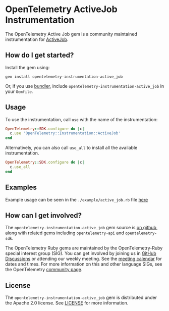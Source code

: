 # OpenTelemetry ActiveJob Instrumentation

The OpenTelemetry Active Job gem is a community maintained instrumentation for [ActiveJob][activejob-home].

## How do I get started?

Install the gem using:

```
gem install opentelemetry-instrumentation-active_job
```

Or, if you use [bundler][bundler-home], include `opentelemetry-instrumentation-active_job` in your `Gemfile`.

## Usage

To use the instrumentation, call `use` with the name of the instrumentation:

```ruby
OpenTelemetry::SDK.configure do |c|
  c.use 'OpenTelemetry::Instrumentation::ActiveJob'
end
```

Alternatively, you can also call `use_all` to install all the available instrumentation.

```ruby
OpenTelemetry::SDK.configure do |c|
  c.use_all
end
```

## Examples

Example usage can be seen in the `./example/active_job.rb` file [here](https://github.com/open-telemetry/opentelemetry-ruby/blob/main/instrumentation/active_job/example/active_job.rb)

## How can I get involved?

The `opentelemetry-instrumentation-active_job` gem source is [on github][repo-github], along with related gems including `opentelemetry-api` and `opentelemetry-sdk`.

The OpenTelemetry Ruby gems are maintained by the OpenTelemetry-Ruby special interest group (SIG). You can get involved by joining us in [GitHub Discussions][discussions-url] or attending our weekly meeting. See the [meeting calendar][community-meetings] for dates and times. For more information on this and other language SIGs, see the OpenTelemetry [community page][ruby-sig].

## License

The `opentelemetry-instrumentation-active_job` gem is distributed under the Apache 2.0 license. See [LICENSE][license-github] for more information.

[activejob-home]: https://guides.rubyonrails.org/active_job_basics.html
[bundler-home]: https://bundler.io
[repo-github]: https://github.com/open-telemetry/opentelemetry-ruby
[license-github]: https://github.com/open-telemetry/opentelemetry-ruby/blob/main/LICENSE
[ruby-sig]: https://github.com/open-telemetry/community#ruby-sig
[community-meetings]: https://github.com/open-telemetry/community#community-meetings
[discussions-url]: https://github.com/open-telemetry/opentelemetry-ruby/discussions
